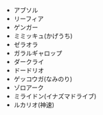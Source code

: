 - アブソル
- リーフィア
- ゲンガー
- ミミッキュ(かげうち)
- ゼラオラ
- ガラルギャロップ
- ダークライ
- ドードリオ
- ゲッコウガ(なみのり)
- ゾロアーク
- ミライドン(イナズマドライブ)
- ルカリオ(神速)
